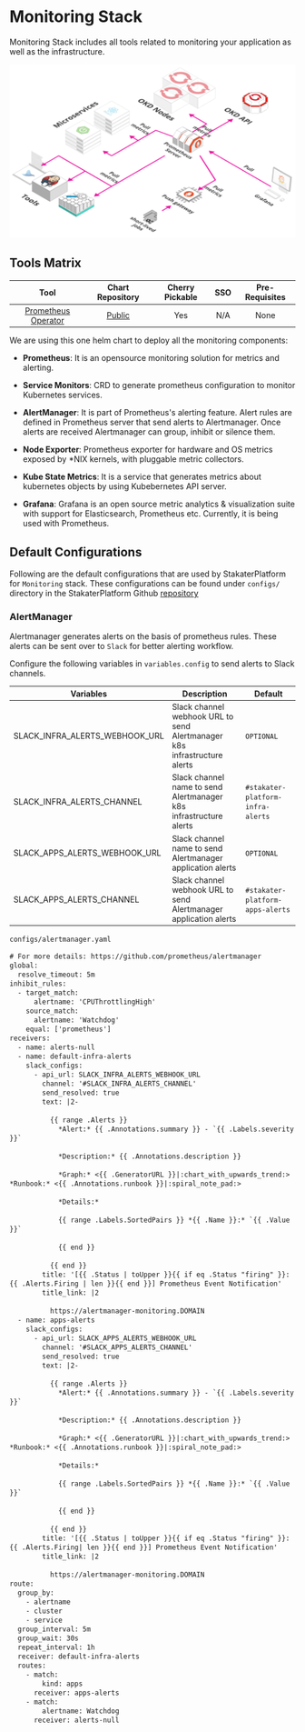 # Monitoring Stack

Monitoring Stack includes all tools related to monitoring your application as well as the infrastructure.

![Monitoring](./image/monitoring.png)

## Tools Matrix

|          Tool         |                            Chart Repository                                      | Cherry Pickable | SSO | Pre-Requisites |
| :-------------------: | :------------------------------------------------------------------------------: | :--------------:| :--:| :-------------:|
| [Prometheus Operator](https://github.com/coreos/prometheus-operator)         | [Public](https://github.com/helm/charts/tree/master/stable/prometheus-operator)                                 |       Yes       | N/A |      None      |

We are using this one helm chart to deploy all the monitoring components:

- **Prometheus**: It is an opensource monitoring solution for metrics and alerting.

- **Service Monitors**: CRD to generate prometheus configuration to monitor Kubernetes services.

- **AlertManager**: It is part of Prometheus's alerting feature. Alert rules are defined in Prometheus server that send alerts to Alertmanager. Once alerts are received Alertmanager can group, inhibit or silence them.

- **Node Exporter**: Prometheus exporter for hardware and OS metrics exposed by *NIX kernels, with pluggable metric collectors.

- **Kube State Metrics**: It is a service that generates metrics about kubernetes objects by using Kubebernetes API server.

- **Grafana**: Grafana is an open source metric analytics & visualization suite with support for Elasticsearch, Prometheus etc. Currently, it is being used with Prometheus.


## Default Configurations

Following are the default configurations that are used by StakaterPlatform for `Monitoring` stack. These configurations can be found under `configs/` directory in the StakaterPlatform Github [repository](https://github.com/stakater/StakaterPlatform)

### AlertManager

Alertmanager generates alerts on the basis of prometheus rules. These alerts can be sent over to `Slack` for better alerting workflow.

Configure the following variables in `variables.config` to send alerts to Slack channels.

| Variables | Description | Default |
|---|---|---|
| SLACK_INFRA_ALERTS_WEBHOOK_URL | Slack channel webhook URL to send Alertmanager k8s infrastructure alerts |`OPTIONAL` |
| SLACK_INFRA_ALERTS_CHANNEL | Slack channel name to send Alertmanager k8s infrastructure alerts |`#stakater-platform-infra-alerts` |
| SLACK_APPS_ALERTS_WEBHOOK_URL | Slack channel name to send Alertmanager application alerts |`OPTIONAL` |
| SLACK_APPS_ALERTS_CHANNEL | Slack channel webhook URL to send Alertmanager application alerts |`#stakater-platform-apps-alerts` |

`configs/alertmanager.yaml`
```
# For more details: https://github.com/prometheus/alertmanager
global:
  resolve_timeout: 5m
inhibit_rules:
  - target_match:
      alertname: 'CPUThrottlingHigh'
    source_match:
      alertname: 'Watchdog'
    equal: ['prometheus']
receivers:
  - name: alerts-null
  - name: default-infra-alerts
    slack_configs:
      - api_url: SLACK_INFRA_ALERTS_WEBHOOK_URL
        channel: '#SLACK_INFRA_ALERTS_CHANNEL'
        send_resolved: true
        text: |2-

          {{ range .Alerts }}
            *Alert:* {{ .Annotations.summary }} - `{{ .Labels.severity }}`

            *Description:* {{ .Annotations.description }}

            *Graph:* <{{ .GeneratorURL }}|:chart_with_upwards_trend:> *Runbook:* <{{ .Annotations.runbook }}|:spiral_note_pad:>

            *Details:*

            {{ range .Labels.SortedPairs }} *{{ .Name }}:* `{{ .Value }}`

            {{ end }}

          {{ end }}
        title: '[{{ .Status | toUpper }}{{ if eq .Status "firing" }}:{{ .Alerts.Firing | len }}{{ end }}] Prometheus Event Notification'
        title_link: |2

          https://alertmanager-monitoring.DOMAIN
  - name: apps-alerts
    slack_configs:
      - api_url: SLACK_APPS_ALERTS_WEBHOOK_URL
        channel: '#SLACK_APPS_ALERTS_CHANNEL'
        send_resolved: true
        text: |2-

          {{ range .Alerts }}
            *Alert:* {{ .Annotations.summary }} - `{{ .Labels.severity }}`

            *Description:* {{ .Annotations.description }}

            *Graph:* <{{ .GeneratorURL }}|:chart_with_upwards_trend:> *Runbook:* <{{ .Annotations.runbook }}|:spiral_note_pad:>

            *Details:*

            {{ range .Labels.SortedPairs }} *{{ .Name }}:* `{{ .Value }}`

            {{ end }}

          {{ end }}
        title: '[{{ .Status | toUpper }}{{ if eq .Status "firing" }}:{{ .Alerts.Firing| len }}{{ end }}] Prometheus Event Notification'
        title_link: |2

          https://alertmanager-monitoring.DOMAIN
route:
  group_by:
    - alertname
    - cluster
    - service
  group_interval: 5m
  group_wait: 30s
  repeat_interval: 1h
  receiver: default-infra-alerts
  routes:
    - match:
        kind: apps
      receiver: apps-alerts
    - match:
        alertname: Watchdog
      receiver: alerts-null
```